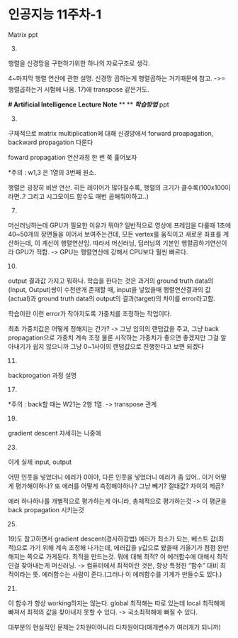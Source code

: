 # 인공지능 11주차-1

Matrix ppt

3)
행렬을 신경망을 구현하기위한 하나의 자료구조로 생각.

4~마지막
행렬 연산에 관한 설명. 신경망 곱하는게 행렬곱하는 거기때문에 참고.
->⭐️ 행렬곱하는거 시험에 나옴. 17)에 transpose 같은거도.

**# Artificial Intelligence**
**Lecture Note**
**
**
***학습방법*** 
ppt

3)
구체적으로 matrix multiplication에 대해
신경망에서 forward proapagation, backward propagation 다룬다

foward propagation 연산과정 한 번 쭉 훑어보자

*주의 : w1,3 은 1열의 3번째 원소.

행렬은 굉장히 비싼 연산.
히든 레이어가 많아질수록, 행렬의 크기가 클수록(100x100이라면..? 그리고 시그모이드 함수도 매번 곱해줘야하고..)

7)
머신러닝하는데 GPU가 필요한 이유가 뭐야?
일반적으로 영상에 프레임을 다룰때 1초에 40~50개의 장면들을 이어서 보여주는건데,
모든 vertex를 움직이고 새로운 좌표를 계산하는데, 이 계산이 행렬연산임.
따라서 머신러닝, 딥러닝의 기본인 행렬곱하기연산이라 GPU가 적합.
-> GPU는 행렬연산에 강해서 CPU보다 훨씬 빠르다.

10)
output 결과값 가지고 뭐하나.
학습을 한다는 것은 과거의 ground truth data의 (Input, Output)쌍이 수천만개 존재할 때, input을 넣었을때 행렬연산결과의 값(actual)과 ground truth data의 output의 결과(target)의 차이를 error라고함.

학습이란 이런 error가 작아지도록 가중치를 조정하는 작업이다.

최초 가중치값은 어떻게 정해지는 건가?
-> 그냥 임의의 랜덤값을 주고, 그냥 back propagation으로 가중치 계속 조정
물론 시작하는 가중치가 좋으면 좋겠지만 그걸 알아내기가 쉽지 않으니까 그냥 0~1사이의 랜덤값으로 진행한다고 보면 되겠다

11)
backprogation 과정 설명

17)
*주의 : back할 때는 W21는 2행 1열.
	-> transpose 관계

19)
gradient descent 자세히는 나중에

23)
이게 실제 input, output

어떤 인풋을 넣었더니 에러가 0이야, 다른 인풋을 넣었더니 에러가 좀 있어..
이거 어떻게 평가해야하나?
또 에러를 어떻게 측정해야하나? 그냥 빼기? 절대값? 차이의 제곱?

에러 하나하나를 개별적으로 평가하는게 아니라, 총체적으로 평가하는것
-> 이 평균을 back propagation 시키는것

25)
19)도 참고하면서
gradient descent(경사하강법)
에러가 최소가 되는, 베스트 값(최적)으로 가기 위해 계속 조정해 나가는데,
에러값을 y값으로 봤을때 기울기가 점점 완만해지는 쪽으로 가게된다.
최적을 만드는것.
뭐에 대해 최적?
이 에러함수에 대해서 최적인걸 찾아내는게 머신러닝.
-> 컴퓨터에서 최적이란 것은, 항상 특정한 “함수” 대비 최적이라는 뜻.
에러함수는 사람이 준다.(그러나 이 에러함수를 기계가 만들수도 있다.)

21)
이 함수가 항상 working하지는 않는다.
global 최적해는 따로 있는데 local 최적해에 빠져서 최적의 값을 찾아내지 못할 수 있다.
-> 국소최적해에 빠질 수 있다.

대부분의 현실적인 문제는 2차원이아니라 다차원이다(매개변수가 여러개가 되니까)


